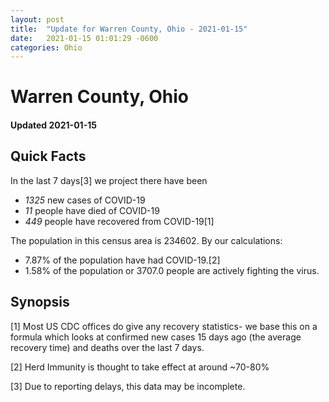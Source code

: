 ```yaml
---
layout: post
title:  "Update for Warren County, Ohio - 2021-01-15"
date:   2021-01-15 01:01:29 -0600
categories: Ohio
---
```


# Warren County, Ohio
#### Updated 2021-01-15

## Quick Facts

In the last 7 days[3] we project there have been
- *1325* new cases of COVID-19
- *11* people have died of COVID-19
- *449* people have recovered from COVID-19[1]

The population in this census area is 234602. By our calculations:
- 7.87% of the population have had COVID-19.[2]
- 1.58% of the population or 3707.0 people are actively fighting the virus.

## Synopsis




[1] Most US CDC offices do give any recovery statistics- we base this on a formula which looks at confirmed new cases
15 days ago (the average recovery time) and deaths over the last 7 days.

[2] Herd Immunity is thought to take effect at around ~70-80%

[3] Due to reporting delays, this data may be incomplete.
 
    
